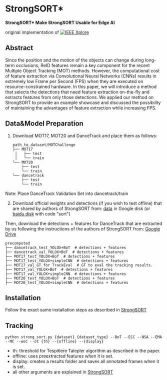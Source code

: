 # StrongSORT*
**StrongSORT\* Make StrongSORT Usable for Edge AI**

original implementation of [![IEEE Xplore](https://img.shields.io/badge/IEEE%20Xplore-10069372-00629B.svg)](https://ieeexplore.ieee.org/document/10600800)

## Abstract

Since the position and the motion of the objects can change during long-term occlusions, ReID features remain a key component for the recent Multiple Object Tracking (MOT) methods. However, the computational cost of feature extraction via Convolutional Neural Networks (CNNs) results in extremely low Frame per Second (FPS) when they are executed on resource-constrained hardware. In this paper, we will introduce a method  that selects the detections that need feature extraction on-the-fly and extracts features from only those detections. We applied our method on StrongSORT to provide an example showcase and discussed the possibility of maintaining the advantages of feature extraction while increasing FPS.

## Data&Model Preparation

1. Download MOT17, MOT20 and DanceTrack and place them as follows: 

   ```
   path_to_dataset/MOTChallenge
   ├── MOT17
   	│   ├── test
   	│   └── train
   └── MOT20
       ├── test
       └── train
   └── dancetrack
       ├── test
       └── train
   ```
Note: Place DanceTrack Validation Set into dancetrack/train 

2. Download official weights and detections (if you wish to test offline) that are shared by authors of StrongSORT from: [data](https://drive.google.com/drive/folders/1Zk6TaSJPbpnqbz1w4kfhkKFCEzQbjfp_?usp=sharing) in Google disk (or [baidu disk](https://pan.baidu.com/s/1EtBbo-12xhjsqW5x-dYX8A?pwd=sort) with code "sort")

Then, download the detections + features for DanceTrack that are extracted by us following the instructions of the authors of StrongSORT from: [Google Drive](
https://drive.google.com/drive/folders/1k9mQWO3RJELN23Zs9jQmko5r8spt_zVP?usp=sharing) 

   ```
   precomputed
   ├── dancetrack_test_YOLOX+BoT  # detections + features
   ├── dancetrack_val_YOLOX+BoT  # detections + features
   ├── MOT17_test_YOLOX+BoT  # detections + features
   ├── MOT17_test_YOLOX+simpleCNN  # detections + features
   ├── MOT17_val_GT_for_TrackEval  # GT to eval the tracking results.
   ├── MOT17_val_YOLOX+BoT  # detections + features
   ├── MOT17_val_YOLOX+simpleCNN  # detections + features
   ├── MOT20_test_YOLOX+BoT  # detections + features
   ├── MOT20_test_YOLOX+simpleCNN  # detections + features
   ```

## Installation 

Follow the exact same installation steps as described in [StrongSORT](https://github.com/dyhBUPT/StrongSORT)

## Tracking


  ```shell
  python strong_sort.py {dataset} {dataset_type} --BoT --ECC --NSA --EMA --MC --woC --ot {th} --{offline} --{display}
  ```

  - th: threshold for Tespitlere Talepler algorithm as described in the paper.
  - offline: uses preextracted features when it is set.
  - display: creates a results folder and saves all annotated frames when it is set.
  - all other arguments are explained in [StrongSORT](https://github.com/dyhBUPT/StrongSORT)

